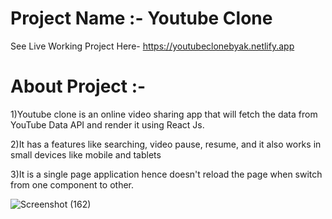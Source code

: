 # Project Name :- Youtube Clone

See Live Working Project Here- https://youtubeclonebyak.netlify.app

# About Project :-

1)Youtube clone is an online video sharing app that will fetch the data
from YouTube Data API and render it using React Js.

2)It has a features like searching, video pause, resume, and it
also works in small devices like mobile and tablets

3)It is a single page application hence doesn't reload the page
when switch from one component to other.


![Screenshot (162)](https://user-images.githubusercontent.com/113746515/208221156-3d7d81f9-9e70-46fb-ab2f-ecdf8bd8c5e7.png)
